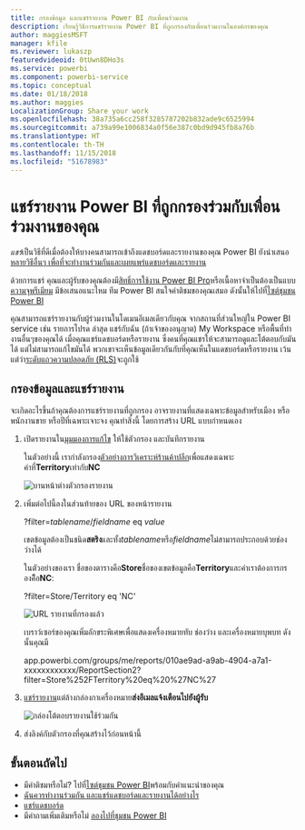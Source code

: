 ```yaml
---
title: กรองข้อมูล และแชร์รายงาน Power BI กับเพื่อนร่วมงาน
description: เรียนรู้วิธีการแชร์รายงาน Power BI ที่ถูกกรองกับเพื่อนร่วมงานในองค์กรของคุณ
author: maggiesMSFT
manager: kfile
ms.reviewer: lukaszp
featuredvideoid: 0tUwn8DHo3s
ms.service: powerbi
ms.component: powerbi-service
ms.topic: conceptual
ms.date: 01/18/2018
ms.author: maggies
LocalizationGroup: Share your work
ms.openlocfilehash: 38a735a6cc258f3285787202b832ade9c6525994
ms.sourcegitcommit: a739a99e1006834a0f56e387c0bd9d945fb8a76b
ms.translationtype: HT
ms.contentlocale: th-TH
ms.lasthandoff: 11/15/2018
ms.locfileid: "51678983"
---
```

# <a name="share-a-filtered-power-bi-report-with-your-coworkers"></a>แชร์รายงาน Power BI ที่ถูกกรองร่วมกับเพื่อนร่วมงานของคุณ
*แชร์*เป็นวิธีที่ดีเมื่อต้องให้บางคนสามารถเข้าถึงแดชบอร์ดและรายงานของคุณ Power BI ยังนำเสนอ[หลายวิธีอื่นๆ เพื่อที่จะทำงานร่วมกันและเผยแพร่แดชบอร์ดและรายงาน](service-how-to-collaborate-distribute-dashboards-reports.md)

ด้วยการแชร์ คุณและผู้รับของคุณต้องมี[สิทธิ์การใช้งาน Power BI Pro](service-features-license-type.md)หรือเนื้อหาจำเป็นต้องเป็นแบบ[ความจุพรีเมียม](service-premium.md) มีข้อเสนอแนะไหม ทีม Power BI สนใจคำติชมของคุณเสมอ ดังนั้นให้ไปที่[ไซต์ชุมชน Power BI](https://community.powerbi.com/)

คุณสามารถแชร์รายงานกับผู้ร่วมงานในโดเมนอีเมลเดียวกับคุณ จากสถานที่ส่วนใหญ่ใน Power BI service เช่น รายการโปรด ล่าสุด แชร์กับฉัน (ถ้าเจ้าของอนุญาต) My Workspace หรือพื้นที่ทำงานอื่นๆของคุณได้ เมื่อคุณแชร์แดชบอร์ดหรือรายงาน ซึ่งคนที่คุณแชรให้จะสามารถดูและโต้ตอบกับมันได้ แต่ไม่สามารถแก้ไขมันได้ พวกเขาจะเห็นข้อมูลเดียวกันกับที่คุณเห็นในแดชบอร์ดหรือรายงาน เว้นแต่ว่า[ระดับแถวความปลอดภัย (RLS)](service-admin-rls.md)จะถูกใช้ 

## <a name="filter-and-share-a-report"></a>กรองข้อมูลและแชร์รายงาน
จะเกิดอะไรขึ้นถ้าคุณต้องการแชร์รายงานที่ถูกกรอง อาจรายงานที่แสดงเฉพาะข้อมูลสำหรับเมือง หรือพนักงานขาย หรือปีที่เฉพาะเจาะจง คุณทำสิ่งนี้ โดยการสร้าง URL แบบกำหนดเอง

1. เปิดรายงานใน[มุมมองการแก้ไข](consumer/end-user-reading-view.md) ให้ใช้ตัวกรอง และบันทึกรายงาน
   
   ในตัวอย่างนี้ เรากำลังกรอง[ตัวอย่างการวิเคราะห์ร้านค้าปลีก](sample-tutorial-connect-to-the-samples.md)เพื่อแสดงเฉพาะค่าที่**Territory**เท่ากับ**NC**
   
   ![บานหน้าต่างตัวกรองรายงาน](media/service-share-reports/power-bi-filter-report2.png)
2. เพิ่มต่อไปนี้ลงในส่วนท้ายของ URL ของหน้ารายงาน
   
   ?filter=*tablename*/*fieldname* eq *value*
   
    เขตข้อมูลต้องเป็นชนิด**สตริง**และทั้ง*tablename*หรือ*fieldname*ไม่สามารถประกอบด้วยช่องว่างได้
   
   ในตัวอย่างของเรา ชื่อของตารางคือ**Store**ชื่อของเขตข้อมูลคือ**Territory**และค่าเราต้องการกรองคืิิอ**NC**:
   
    ?filter=Store/Territory eq 'NC'
   
   ![URL รายงานที่กรองแล้ว](media/service-share-reports/power-bi-filter-url3.png)
   
   เบราว์เซอร์ของคุณเพิ่มอักขระพิเศษเพื่อแสดงเครื่องหมายทับ ช่องว่าง และเครื่องหมายบุพบท ดังนั้นคุณมี
   
   app.powerbi.com/groups/me/reports/010ae9ad-a9ab-4904-a7a1-xxxxxxxxxxxx/ReportSection2?filter=Store%252FTerritory%20eq%20%27NC%27

3. [แชร์รายงาน](service-share-dashboards.md)แต่ล้างกล่องกาเครื่องหมาย**ส่งอีเมลแจ้งเตือนไปยังผู้รับ** 

    ![กล่องโต้ตอบรายงานใช้ร่วมกัน](media/service-share-reports/power-bi-share-report-dialog.png)

4. ส่งลิงค์กับตัวกรองที่คุณสร้างไว้ก่อนหน้านี้

## <a name="next-steps"></a>ขั้นตอนถัดไป
* มีคำติชมหรือไม่? ไปที่[ไซต์ชุมชน Power BI](https://community.powerbi.com/)พร้อมกับคำแนะนำของคุณ
* [ฉันควรทำงานร่วมกัน และแชร์แดชบอร์ดและรายงานได้อย่างไร](service-how-to-collaborate-distribute-dashboards-reports.md)
* [แชร์แดชบอร์ด](service-share-dashboards.md)
* มีคำถามเพิ่มเติมหรือไม่ [ลองไปที่ชุมชน Power BI](http://community.powerbi.com/)

